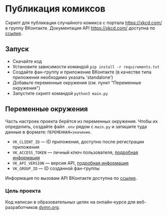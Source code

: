 # Публикация комиксов

Скрипт для публикации случайного комикса с портала https://xkcd.com/ в группу ВКонтакте.
Документация API https://xkcd.com/ доступна по [ссылке](https://xkcd.com/json.html).

## Запуск

- Скачайте код
- Установите зависимости командой `pip install -r requirements.txt`
- Создайте фан-группу и приложение ВКонтакте (в качестве типа приложения необходимо указать 'standalone')
- Добавьте переменные окружения (см. пункт "Переменные окружения")
- Запустите скрипт командой `python3 main.py`

## Переменные окружения

Часть настроек проекта берётся из переменных окружения. Чтобы их определить, создайте файл `.env` рядом с `main.py` и запишите туда данные в формате: `ПЕРЕМЕННАЯ=значение`.
 
- `VK_CLIENT_ID` — ID приложения, доступно после регистрации приложения
- `VK_ACCESS_TOKEN` — личный ключ пользователя, [подробная информация](https://vk.com/dev/implicit_flow_user)
- `VK_API_VERSION` — версия API, [подробная информация](https://vk.com/dev/versions)
- `VK_GROUP_ID` — ID созданной фан-группы

Информация по вызовам API ВКонтакте доступна по [ссылке](https://vk.com/dev/api_requests).

### Цель проекта

Код написан в образовательных целях на онлайн-курсе для веб-разработчиков [dvmn.org](https://dvmn.org/).